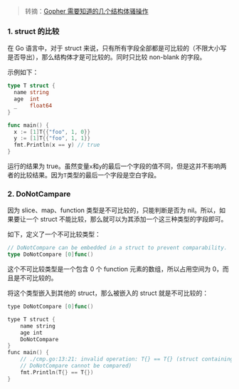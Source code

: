 > 转摘：[Gopher 需要知道的几个结构体骚操作](https://mp.weixin.qq.com/s/A4m1xlFwh9pD0qy3p7ItSA)

### 1. struct 的比较

在 Go 语言中，对于 struct 来说，只有所有字段全部都是可比较的（不限大小写是否导出），那么结构体才是可比较的。同时只比较 non-blank 的字段。

示例如下：

```go
type T struct {
  name string
  age  int
  _    float64
}

func main() {
  x := [1]T{{"foo", 1, 0}}
  y := [1]T{{"foo", 1, 1}}
  fmt.Println(x == y) // true
}
```

运行的结果为 true。虽然变量`x`和`y`的最后一个字段的值不同，但是这并不影响两者的比较结果。因为`T`类型的最后一个字段是空白字段。

### 2. DoNotCampare

因为 slice、map、function 类型是不可比较的，只能判断是否为 nil。所以，如果要让一个 struct 不能比较，那么就可以为其添加一个这三种类型的字段即可。

如下，定义了一个不可比较类型：

```go
// DoNotCompare can be embedded in a struct to prevent comparability.
type DoNotCompare [0]func()
```

这个不可比较类型是一个包含 0 个 function 元素的数组，所以占用空间为 0，而且是不可比较的。

将这个类型嵌入到其他的 struct，那么被嵌入的 struct 就是不可比较的：

```go
type DoNotCompare [0]func()

type T struct {
    name string
    age int
    DoNotCompare
}
func main() {
    // ./cmp.go:13:21: invalid operation: T{} == T{} (struct containing
    // DoNotCompare cannot be compared)
    fmt.Println(T{} == T{})
}
```

